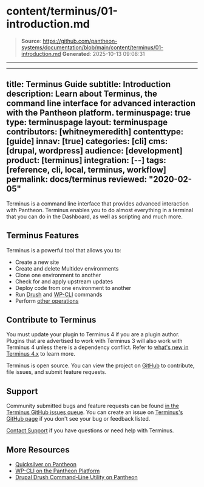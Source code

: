 # content/terminus/01-introduction.md

> **Source**: https://github.com/pantheon-systems/documentation/blob/main/content/terminus/01-introduction.md
> **Generated**: 2025-10-13 09:08:31

---

---
title: Terminus Guide
subtitle: Introduction
description: Learn about Terminus, the command line interface for advanced interaction with the Pantheon platform.
terminuspage: true
type: terminuspage
layout: terminuspage
contributors: [whitneymeredith]
contenttype: [guide]
innav: [true]
categories: [cli]
cms: [drupal, wordpress]
audience: [development]
product: [terminus]
integration: [--]
tags: [reference, cli, local, terminus, workflow]
permalink: docs/terminus
reviewed: "2020-02-05"
---

Terminus is a command line interface that provides advanced interaction with Pantheon. Terminus enables you to do almost everything in a terminal that you can do in the Dashboard, as well as scripting and much more.

## Terminus Features

Terminus is a powerful tool that allows you to:

- Create a new site
- Create and delete Multidev environments
- Clone one environment to another
- Check for and apply upstream updates
- Deploy code from one environment to another
- Run [Drush](/guides/drush/) and [WP-CLI](/guides/wp-cli/) commands
- Perform [other operations](/terminus/commands/)

## Contribute to Terminus

<Alert title="Note" type="info">

You must update your plugin to Terminus 4 if you are a plugin author. Plugins that are advertised to work with Terminus 3 will also work with Terminus 4 unless there is a dependency conflict. Refer to [what's new in Terminus 4.x](/terminus/terminus-4-0) to learn more.

</Alert>

Terminus is open source. You can view the project on [GitHub](https://github.com/pantheon-systems/terminus) to contribute, file issues, and submit feature requests.

## Support

Community submitted bugs and feature requests can be found [in the Terminus GitHub issues queue](https://github.com/pantheon-systems/terminus/issues). You can create an issue on [Terminus's GitHub page](https://github.com/pantheon-systems/terminus/issues/new) if you don't see your bug or feedback listed.

[Contact Support](https://dashboard.pantheon.io/#support/support/all) if you have questions or need help with Terminus.

## More Resources

- [Quicksilver on Pantheon](/guides/quicksilver)
- [WP-CLI on the Pantheon Platform](/guides/wp-cli)
- [Drupal Drush Command-Line Utility on Pantheon](/guides/drush)
